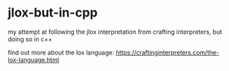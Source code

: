 # jlox-but-in-cpp
my attempt at following the jlox interpretation from crafting interpreters, but doing so in c++

find out more about the lox language: https://craftinginterpreters.com/the-lox-language.html
